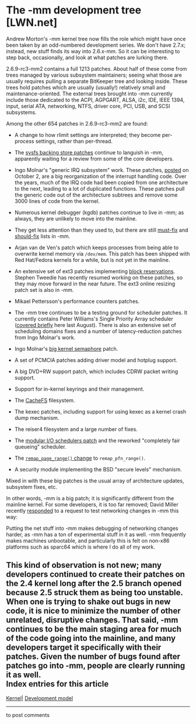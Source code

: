 # The -mm development tree [LWN.net]

Andrew Morton's -mm kernel tree now fills the role which might have once been taken by an odd-numbered development series. We don't have 2.7.x; instead, new stuff finds its way into 2.6.x-mm. So it can be interesting to step back, occasionally, and look at what patches are lurking there. 

2.6.9-rc3-mm2 contains a full 1213 patches. About half of these come from trees managed by various subsystem maintainers; seeing what those are usually requires pulling a separate BitKeeper tree and looking inside. These trees hold patches which are usually (usually!) relatively small and maintenance-oriented. The external trees brought into -mm currently include those dedicated to the ACPI, AGPGART, ALSA, i2c, IDE, IEEE 1394, input, serial ATA, networking, NTFS, driver core, PCI, USB, and SCSI subsystems. 

Among the other 654 patches in 2.6.9-rc3-mm2 are found: 

  * A change to how rlimit settings are interpreted; they become per-process settings, rather than per-thread. 

  * The [sysfs backing store patches](/Articles/69523/) continue to languish in -mm, apparently waiting for a review from some of the core developers. 

  * Ingo Molnar's "generic IRQ subsystem" work. These patches, [posted](/Articles/104844/) on October 2, are a big reorganization of the interrupt handling code. Over the years, much of the IRQ code had been copied from one architecture to the next, leading to a lot of duplicated functions. These patches pull the generic code out of the architecture subtrees and remove some 3000 lines of code from the kernel. 

  * Numerous kernel debugger (kgdb) patches continue to live in -mm; as always, they are unlikely to move into the mainline. 

  * They get less attention than they used to, but there are still [must-fix](/Articles/105171/) and [should-fix](/Articles/105172/) lists in -mm. 

  * Arjan van de Ven's patch which keeps processes from being able to overwrite kernel memory via `/dev/mem`. This patch has been shipped with Red Hat/Fedora kernels for a while, but is not yet in the mainline. 

  * An extensive set of ext3 patches implementing [block reservations](/Articles/81357/). Stephen Tweedie has recently resumed working on these patches, so they may move forward in the near future. The ext3 online resizing patch set is also in -mm. 

  * Mikael Pettersson's performance counters patches. 

  * The -mm tree continues to be a testing ground for scheduler patches. It currently contains Peter Williams's Single Priority Array scheduler ([covered briefly](/Articles/96554/) here last August). There is also an extensive set of scheduling domains fixes and a number of latency-reduction patches from Ingo Molnar's work. 

  * Ingo Molnar's [big kernel semaphore](/Articles/102253/) patch. 

  * A set of PCMCIA patches adding driver model and hotplug support. 

  * A big DVD+RW support patch, which includes CDRW packet writing support. 

  * Support for in-kernel keyrings and their management. 

  * The [CacheFS](/Articles/100321/) filesystem. 

  * The kexec patches, including support for using kexec as a kernel crash dump mechanism. 

  * The reiser4 filesystem and a large number of fixes. 

  * The [modular I/O schedulers patch](/Articles/102976/) and the reworked "completely fair queueing" scheduler. 

  * The [`remap_page_range()` change](/Articles/104333/) to `remap_pfn_range()`. 

  * A security module implementing the BSD "secure levels" mechanism. 




Mixed in with these big patches is the usual array of architecture updates, subsystem fixes, etc. 

In other words, -mm is a big patch; it is significantly different from the mainline kernel. For some developers, it is too far removed; David Miller recently [responded](/Articles/105177/) to a request to test networking changes in -mm this way: 

Putting the net stuff into -mm makes debugging of networking changes harder, as -mm has a ton of experimental stuff in it as well. -mm frequently makes machines unbootable, and particularly this is felt on non-x86 platforms such as sparc64 which is where I do all of my work. 

This kind of observation is not new; many developers continued to create their patches on the 2.4 kernel long after the 2.5 branch opened because 2.5 struck them as being too unstable. When one is trying to shake out bugs in new code, it is nice to minimize the number of other unrelated, disruptive changes. That said, -mm continues to be the main staging area for much of the code going into the mainline, and many developers target it specifically with their patches. Given the number of bugs found after patches go into -mm, people are clearly running it as well.  
Index entries for this article  
---  
[Kernel](/Kernel/Index)| [Development model](/Kernel/Index#Development_model)  
  


* * *

to post comments 
